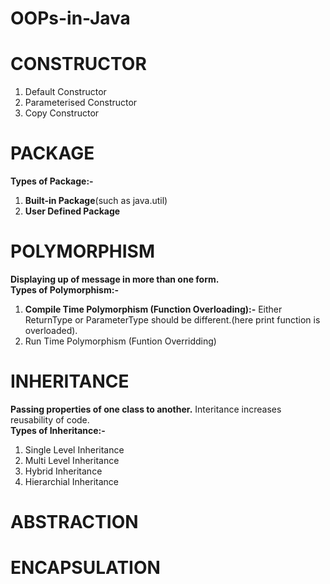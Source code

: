 # OOPs-in-Java
# CONSTRUCTOR
<ol>
  <li>Default Constructor</li>
  <li>Parameterised Constructor</li>
  <li>Copy Constructor</li>
</ol>

# PACKAGE
**Types of Package:-** <br>
<ol>
  <li><b>Built-in Package</b>(such as java.util)</li>
  <li><b>User Defined Package</b></li>
</ol>

# POLYMORPHISM
**Displaying up of message in more than one form.** <br>
**Types of Polymorphism:-** <br>
<ol>
  <li><b>Compile Time Polymorphism (Function Overloading):-</b> Either ReturnType or ParameterType should be different.(here print function is overloaded).</li>
  <li>Run Time Polymorphism (Funtion Overridding)</li>
</ol>

# INHERITANCE
**Passing properties of one class to another.** Interitance increases reusability of code. <br>
**Types of Inheritance:-** <br>
<ol>
  <li>Single Level Inheritance</li>
  <li>Multi Level Inheritance</li>
  <li>Hybrid Inheritance</li>
  <li>Hierarchial Inheritance</li>
</ol>

# ABSTRACTION

# ENCAPSULATION
